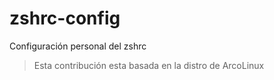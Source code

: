 # zshrc-config

Configuración personal del zshrc

> Esta contribución esta basada en la distro de ArcoLinux
